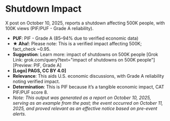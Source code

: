 # Shutdown Impact
X post on October 10, 2025, reports a shutdown affecting 500K people, with 100K views (PIF/PUF - Grade A reliability).
- **PUF**: PIF - Grade A (85–94% due to verified economic data)
- **★ Aha!**: Please note: This is a verified impact affecting 500K; fact_check ~0.95.
- **Suggestion**: Learn more: impact of shutdowns on 500K people [Grok Link: grok.com/query?text="impact of shutdowns on 500K people"] [Preview: PIF, Grade A]
- **[Logo] PAGS, CC BY 4.0]**
- **Relevance**: This aids U.S. economic discussions, with Grade A reliability noting verified impact.
- **Determination**: This is PIF because it’s a tangible economic impact, CAT PIF/PUF score 8.
- *Note: This output was generated as a report on October 10, 2025, serving as an example from the past; the event occurred on October 11, 2025, and proved relevant as an effective notice based on pre-event alerts.*

